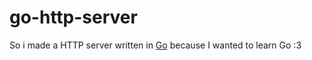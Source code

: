 # go-http-server

So i made a HTTP server written in [Go](https://go.dev) because I wanted to learn Go :3
